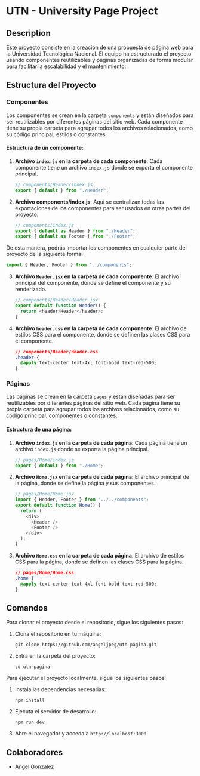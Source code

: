 # UTN - University Page Project

## Description

Este proyecto consiste en la creación de una propuesta de página web para la Universidad Tecnológica Nacional. El equipo ha estructurado el proyecto usando componentes reutilizables y páginas organizadas de forma modular para facilitar la escalabilidad y el mantenimiento.

## Estructura del Proyecto

### Componentes

Los componentes se crean en la carpeta `components` y están diseñados para ser reutilizables por diferentes páginas del sitio web. Cada componente tiene su propia carpeta para agrupar todos los archivos relacionados, como su código principal, estilos o constantes.

#### Estructura de un componente:

1. **Archivo `index.js` en la carpeta de cada componente**: Cada componente tiene un archivo `index.js` donde se exporta el componente principal.

   ```js
   // components/Header/index.js
   export { default } from "./Header";
   ```

2. **Archivo components/index.js**: Aquí se centralizan todas las exportaciones de los componentes para ser usados en otras partes del proyecto.

   ```js
   // components/index.js
   export { default as Header } from "./Header";
   export { default as Footer } from "./Footer";
   ```
De esta manera, podrás importar los componentes en cualquier parte del proyecto de la siguiente forma:

```js
import { Header, Footer } from "../components";
```

3. **Archivo `Header.jsx` en la carpeta de cada componente**: El archivo principal del componente, donde se define el componente y su renderizado.

   ```js
   // components/Header/Header.jsx
   export default function Header() {
     return <header>Header</header>;
   }
   ```

4. **Archivo `header.css` en la carpeta de cada componente**: El archivo de estilos CSS para el componente, donde se definen las clases CSS para el componente.

   ```css
   // components/Header/Header.css
   .header {
     @apply text-center text-4xl font-bold text-red-500;
   }
   ```

### Páginas

Las páginas se crean en la carpeta `pages` y están diseñadas para ser reutilizables por diferentes páginas del sitio web. Cada página tiene su propia carpeta para agrupar todos los archivos relacionados, como su código principal, componentes o constantes.

#### Estructura de una página:

1. **Archivo `index.js` en la carpeta de cada página**: Cada página tiene un archivo `index.js` donde se exporta la página principal.

   ```js
   // pages/Home/index.js
   export { default } from "./Home";
   ```

2. **Archivo `Home.jsx` en la carpeta de cada página**: El archivo principal de la página, donde se define la página y sus componentes.

   ```js
   // pages/Home/Home.jsx
   import { Header, Footer } from "../../components";
   export default function Home() {
     return (
       <div>
         <Header />
         <Footer />
       </div>
     );
   }
   ```

3. **Archivo `Home.css` en la carpeta de cada página**: El archivo de estilos CSS para la página, donde se definen las clases CSS para la página.

   ```css
   // pages/Home/Home.css
   .home {
     @apply text-center text-4xl font-bold text-red-500;
   }
   ```

## Comandos

Para clonar el proyecto desde el repositorio, sigue los siguientes pasos:

1. Clona el repositorio en tu máquina:

   ```git clone https://github.com/angeljpeg/utn-pagina.git```

2. Entra en la carpeta del proyecto:

   ```cd utn-pagina```

Para ejecutar el proyecto localmente, sigue los siguientes pasos:

1. Instala las dependencias necesarias:

   ```npm install```
   
2. Ejecuta el servidor de desarrollo:

   ```npm run dev```

3. Abre el navegador y acceda a `http://localhost:3000`.

## Colaboradores

- [Angel Gonzalez](https://github.com/angeljpeg)
